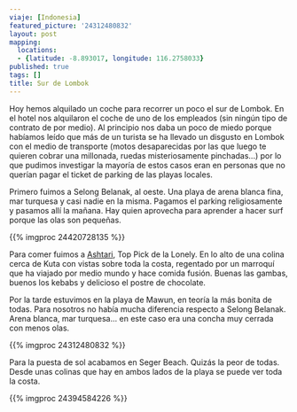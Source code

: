 ```yaml
---
viaje: [Indonesia]
featured_picture: '24312480832'
layout: post
mapping:
  locations:
  - {latitude: -8.893017, longitude: 116.2758033}
published: true
tags: []
title: Sur de Lombok
---
```


Hoy hemos alquilado un coche para recorrer un poco el sur de Lombok. En el hotel nos alquilaron el coche de uno de los empleados (sin ningún tipo de contrato de por medio). Al principio nos daba un poco de miedo porque habíamos leído que más de un turista se ha llevado un disgusto en Lombok con el medio de transporte (motos desaparecidas por las que luego te quieren cobrar una millonada, ruedas misteriosamente pinchadas...) por lo que pudimos investigar la mayoría de estos casos eran en personas que no querían pagar el ticket de parking de las playas locales.


Primero fuimos a Selong Belanak, al oeste. Una playa de arena blanca fina, mar turquesa y casi nadie en la misma. Pagamos el parking religiosamente y pasamos allí la mañana. Hay quien aprovecha para aprender a hacer surf porque las olas son pequeñas.

{{% imgproc 24420728135 %}}

Para comer fuimos a [Ashtari][ashtari], Top Pick de la Lonely. En lo alto de una colina cerca de Kuta con vistas sobre toda la costa, regentado por un marroquí que ha viajado por medio mundo y hace comida fusión. Buenas las gambas, buenos los kebabs y delicioso el postre de chocolate.

Por la tarde estuvimos en la playa de Mawun, en teoría la más bonita de todas. Para nosotros no había mucha diferencia respecto a Selong Belanak. Arena blanca, mar turquesa... en este caso era una concha muy cerrada con menos olas.

{{% imgproc 24312480832 %}}

Para la puesta de sol acabamos en Seger Beach. Quizás la peor de todas. Desde unas colinas que hay en ambos lados de la playa se puede ver toda la costa.

{{% imgproc 24394584226 %}}

[ashtari]: https://www.ashtarilombok.com/